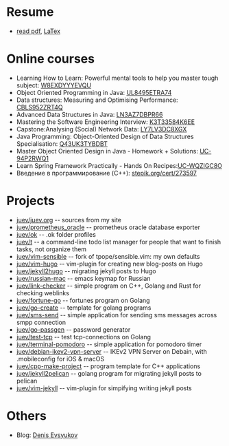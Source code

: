 # Resume

* [read pdf](Resume/Denis_Evsyukov.pdf), [LaTex](Resume/Denis_Evsyukov.tex)


# Online courses

* Learning How to Learn: Powerful mental tools to help you master tough subject: [W8EXDYYYEVQU](https://www.coursera.org/account/accomplishments/verify/W8EXDYYYEVQU)
* Object Oriented Programming in Java: [UL8495ETRA74](https://www.coursera.org/account/accomplishments/verify/UL8495ETRA74)
* Data structures: Measuring and Optimising Performance: [CBLS952ZRT4Q](https://www.coursera.org/account/accomplishments/verify/CBLS952ZRT4Q)
* Advanced Data Structures in Java: [LN3AZ7DBPR66](https://www.coursera.org/account/accomplishments/verify/LN3AZ7DBPR66)
* Mastering the Software Engineering Interview: [K3T33584K6EE](https://www.coursera.org/account/accomplishments/verify/K3T33584K6EE)
* Capstone:Analysing (Social) Network Data: [LY7LV3DC8XGX](https://www.coursera.org/account/accomplishments/verify/LY7LV3DC8XGX)
* Java Programming: Object-Oriented Design of Data Structures Specialisation: [Q43UK3TYBDBT](https://www.coursera.org/account/accomplishments/specialization/Q43UK3TYBDBT)
* Master Object Oriented Design in Java \- Homework + Solutions: [UC-94P2RWQ1](https://www.udemy.com/certificate/UC-94P2RWQ1/)
* Learn Spring Framework Practically \- Hands On Recipes:[UC-WQZIGC8O](https://www.udemy.com/certificate/UC-WQZIGC8O/)
* Введение в программирование (C++): [stepik.org/cert/273597](https://stepik.org/cert/273597)

# Projects

* [juev/juev.org](https://github.com/juev/juev.org) -- sources from my site
* [juev/prometheus_oracle](https://github.com/juev/prometheus_oracle) -- prometheus oracle database exporter
* [juev/ok](https://github.com/juev/ok) -- .ok folder profiles
* [juev/t](https://github.com/juev/t) -- a command-line todo list manager for people that want to finish tasks, not organize them
* [juev/vim-sensible](https://github.com/juev/vim-sensible) -- fork of tpope/sensible.vim: my own defaults
* [juev/vim-hugo](https://github.com/juev/vim-hugo) -- vim-plugin for creating new blog-posts on Hugo
* [juev/jekyll2hugo](https://github.com/juev/jekyll2hugo) -- migrating jekyll posts to Hugo
* [juev/russian-mac](https://github.com/juev/russian-mac) -- emacs keymap for Russian
* [juev/link-checker](https://github.com/juev/link-checker) -- simple program on C++, Golang and Rust for checking weblinks
* [juev/fortune-go](https://github.com/juev/fortune-go) -- fortunes program on Golang
* [juev/go-create](https://github.com/juev/go-create) -- template for golang programs
* [juev/sms-send](https://github.com/juev/sms-send) -- simple application for sending sms messages across smpp connection
* [juev/go-passgen](https://github.com/juev/go-passgen) -- password generator
* [juev/test-tcp](https://github.com/juev/test-tcp) -- test tcp-connections on Golang
* [juev/terminal-pomodoro](https://github.com/juev/terminal-pomodoro) -- simple application for pomodoro timer
* [juev/debian-ikev2-vpn-server](https://github.com/juev/debian-ikev2-vpn-server) -- IKEv2 VPN Server on Debain, with .mobileconfig for iOS & macOS
* [juev/cpp-make-project](https://github.com/juev/cpp-make-project) -- program template for C++ applications
* [juev/jekyll2pelican](https://github.com/juev/jekyll2pelican) -- golang program for migrating jekyll posts to pelican
* [juev/vim-jekyll](https://github.com/juev/vim-jekyll) -- vim-plugin for simpifying writing jekyll posts

# Others

* Blog: [Denis Evsyukov](https://www.juev.org)
